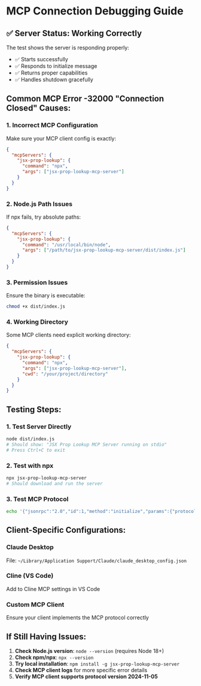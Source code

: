 # MCP Connection Debugging Guide

## ✅ Server Status: Working Correctly

The test shows the server is responding properly:
- ✅ Starts successfully
- ✅ Responds to initialize message
- ✅ Returns proper capabilities
- ✅ Handles shutdown gracefully

## Common MCP Error -32000 "Connection Closed" Causes:

### 1. **Incorrect MCP Configuration**
Make sure your MCP client config is exactly:

```json
{
  "mcpServers": {
    "jsx-prop-lookup": {
      "command": "npx",
      "args": ["jsx-prop-lookup-mcp-server"]
    }
  }
}
```

### 2. **Node.js Path Issues**
If npx fails, try absolute paths:

```json
{
  "mcpServers": {
    "jsx-prop-lookup": {
      "command": "/usr/local/bin/node",
      "args": ["/path/to/jsx-prop-lookup-mcp-server/dist/index.js"]
    }
  }
}
```

### 3. **Permission Issues**
Ensure the binary is executable:
```bash
chmod +x dist/index.js
```

### 4. **Working Directory**
Some MCP clients need explicit working directory:

```json
{
  "mcpServers": {
    "jsx-prop-lookup": {
      "command": "npx",
      "args": ["jsx-prop-lookup-mcp-server"],
      "cwd": "/your/project/directory"
    }
  }
}
```

## Testing Steps:

### 1. **Test Server Directly**
```bash
node dist/index.js
# Should show: "JSX Prop Lookup MCP Server running on stdio"
# Press Ctrl+C to exit
```

### 2. **Test with npx**
```bash
npx jsx-prop-lookup-mcp-server
# Should download and run the server
```

### 3. **Test MCP Protocol**
```bash
echo '{"jsonrpc":"2.0","id":1,"method":"initialize","params":{"protocolVersion":"2024-11-05","capabilities":{},"clientInfo":{"name":"test","version":"1.0.0"}}}' | npx jsx-prop-lookup-mcp-server
```

## Client-Specific Configurations:

### Claude Desktop
File: `~/Library/Application Support/Claude/claude_desktop_config.json`

### Cline (VS Code)
Add to Cline MCP settings in VS Code

### Custom MCP Client
Ensure your client implements the MCP protocol correctly

## If Still Having Issues:

1. **Check Node.js version**: `node --version` (requires Node 18+)
2. **Check npm/npx**: `npx --version`
3. **Try local installation**: `npm install -g jsx-prop-lookup-mcp-server`
4. **Check MCP client logs** for more specific error details
5. **Verify MCP client supports protocol version 2024-11-05**